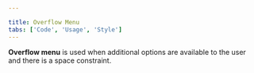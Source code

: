 ```yaml
---

title: Overflow Menu
tabs: ['Code', 'Usage', 'Style']
---
```


**Overflow menu** is used when additional options are available to the user and there is a space constraint.

<component 
    name="Overflow Menu"
    component="overflow-menu" 
    variation="overflow-menu"
    codepen="MOEwjp"
    hasReactVersion="true"
    hasAngularVersion="true"
    >
</component>
<component-docs component="overflow-menu"></component-docs>
